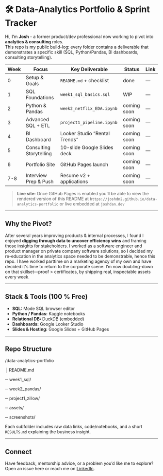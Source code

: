 # 🛠 Data-Analytics Portfolio & Sprint Tracker

Hi, I’m **Josh** - a former product/dev professional now working to pivot into **analytics & consulting** roles.  
This repo is my public build-log: every folder contains a deliverable that demonstrates a specific skill (SQL, Python/Pandas, BI dashboards, consulting storytelling).

| Week | Focus                  | Key Deliverable | Status | Link |
|------|------------------------|-----------------|--------|------|
| 0    | Setup & Goals          | `README.md` + checklist | done | — |
| 1    | SQL Foundations        | `week1_sql_basics.sql`  | WIP | — |
| 2    | Python & Pandas        | `week2_netflix_EDA.ipynb` | coming soon | — |
| 3    | Advanced SQL + ETL     | `project1_pipeline.ipynb` | coming soon | — |
| 4    | BI Dashboard           | Looker Studio “Rental Trends” | coming soon | — |
| 5    | Consulting Storytelling| 10-slide Google Slides deck | coming soon | — |
| 6    | Portfolio Site         | GitHub Pages launch | coming soon | — |
| 7-8  | Interview Prep & Push  | Resume v2 + applications | coming soon | — |

> **Live site:** Once GitHub Pages is enabled you’ll be able to view the rendered version of this README at `https://joshdn2.github.io/data-analytics-portfolio` or live embedded at `joshdan.dev`

---

##  Why the Pivot?

After several years improving products & internal processes, I found I enjoyed **digging through data to uncover efficiency wins** and framing those insights for stakeholders. 
I worked as a software engineer and product manager on private company software solutions, so I decided my re-education in the analytics space needed to be demonstrable, hence this repo. 
I have worked parttime on a marketing agency of my own and have decided it's time to return to the corporate scene. 
I’m now doubling-down on that skillset—proof > certificates, by shipping real, inspectable assets every week.

---

##  Stack & Tools (100 % Free)

* **SQL:** Mode SQL browser editor  
* **Python / Pandas:** Kaggle notebooks  
* **Relational DB:** DuckDB (embedded)  
* **Dashboards:** Google Looker Studio  
* **Slides & Hosting:** Google Slides + GitHub Pages  

---

##  Repo Structure

/data-analytics-portfolio

│ README.md

─ week1_sql/

─ week2_pandas/

─ project1_zillow/

─ assets/

─ screenshots/


Each subfolder includes raw data links, code/notebooks, and a short `RESULTS.md` explaining the business insight.

---

##  Connect

Have feedback, mentorship advice, or a problem you’d like me to explore?  
Open an issue here or reach me on [LinkedIn](https://www.linkedin.com/in/josh-danneman/).


